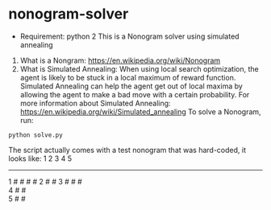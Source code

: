 # nonogram-solver
* Requirement: python 2
This is a Nonogram solver using simulated annealing
1. What is a Nongram: https://en.wikipedia.org/wiki/Nonogram
2. What is Simulated Annealing:
  When using local search optimization, the agent is likely to be stuck in a local maximum of reward function. Simulated Annealing can help the agent get out of local maxima by allowing the agent to make a bad move with a certain probability.
  For more information about Simulated Annealing: https://en.wikipedia.org/wiki/Simulated_annealing
To solve a Nonogram, run:
~~~
python solve.py
~~~
The script actually comes with a test nonogram that was hard-coded, it looks like:
  1 2 3 4 5
_ _ _ _ _ _
1 #   # # #
2       # #
3 # #   #  
4 # #      
5 # #      
